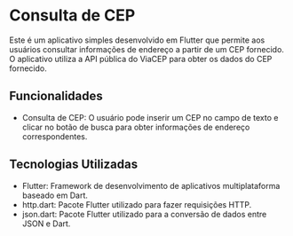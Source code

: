 # Consulta de CEP

Este é um aplicativo simples desenvolvido em Flutter que permite aos usuários consultar informações de endereço a partir de um CEP fornecido. O aplicativo utiliza a API pública do ViaCEP para obter os dados do CEP fornecido.

## Funcionalidades

- Consulta de CEP: O usuário pode inserir um CEP no campo de texto e clicar no botão de busca para obter informações de endereço correspondentes.

## Tecnologias Utilizadas

- Flutter: Framework de desenvolvimento de aplicativos multiplataforma baseado em Dart.
- http.dart: Pacote Flutter utilizado para fazer requisições HTTP.
- json.dart: Pacote Flutter utilizado para a conversão de dados entre JSON e Dart.
